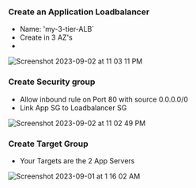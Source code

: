### Create an Application Loadbalancer

- Name: 'my-3-tier-ALB`
- Create in 3 AZ's
- 
![Screenshot 2023-09-02 at 11 03 11 PM](https://github.com/Sulemoore/AWS-Projects/assets/101164153/d7d66b1c-600d-47e6-bf17-37712570924d)

### Create Security group

- Allow inbound rule on Port 80 with source 0.0.0.0/0
- Link App SG to Loadbalancer SG


![Screenshot 2023-09-02 at 11 02 49 PM](https://github.com/Sulemoore/AWS-Projects/assets/101164153/9bb948bc-fda5-428c-9ad3-9af913f68802)

### Create Target Group
- Your Targets are the 2 App Servers

![Screenshot 2023-09-01 at 1 16 02 AM](https://github.com/Sulemoore/AWS-Projects/assets/101164153/6f46186d-acb6-4d3d-91ce-8803a8085b64)
